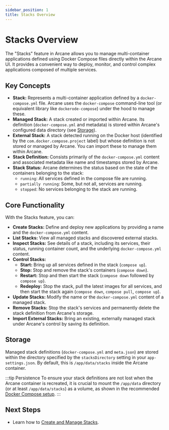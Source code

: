 ```yaml
---
sidebar_position: 1
title: Stacks Overview
---
```


# Stacks Overview

The "Stacks" feature in Arcane allows you to manage multi-container applications defined using Docker Compose files directly within the Arcane UI. It provides a convenient way to deploy, monitor, and control complex applications composed of multiple services.

## Key Concepts

- **Stack:** Represents a multi-container application defined by a `docker-compose.yml` file. Arcane uses the `docker-compose` command-line tool (or equivalent library like `dockerode-compose`) under the hood to manage these.
- **Managed Stack:** A stack created or imported within Arcane. Its definition (`docker-compose.yml` and metadata) is stored within Arcane's configured data directory (see [Storage](#storage)).
- **External Stack:** A stack detected running on the Docker host (identified by the `com.docker.compose.project` label) but whose definition is not stored or managed by Arcane. You can import these to manage them within Arcane.
- **Stack Definition:** Consists primarily of the `docker-compose.yml` content and associated metadata like name and timestamps stored by Arcane.
- **Stack Status:** Arcane determines the status based on the state of the containers belonging to the stack:
  - `running`: All services defined in the compose file are running.
  - `partially running`: Some, but not all, services are running.
  - `stopped`: No services belonging to the stack are running.

## Core Functionality

With the Stacks feature, you can:

- **Create Stacks:** Define and deploy new applications by providing a name and the `docker-compose.yml` content.
- **List Stacks:** View all managed stacks and discovered external stacks.
- **Inspect Stacks:** See details of a stack, including its services, their status, running container count, and the underlying `docker-compose.yml` content.
- **Control Stacks:**
  - **Start:** Bring up all services defined in the stack (`compose up`).
  - **Stop:** Stop and remove the stack's containers (`compose down`).
  - **Restart:** Stop and then start the stack (`compose down` followed by `compose up`).
  - **Redeploy:** Stop the stack, pull the latest images for all services, and then start the stack again (`compose down`, `compose pull`, `compose up`).
- **Update Stacks:** Modify the name or the `docker-compose.yml` content of a managed stack.
- **Remove Stacks:** Stop the stack's services and permanently delete the stack definition from Arcane's storage.
- **Import External Stacks:** Bring an existing, externally managed stack under Arcane's control by saving its definition.

## Storage

Managed stack definitions (`docker-compose.yml` and `meta.json`) are stored within the directory specified by the `stacksDirectory` setting in your `app-settings.json`. By default, this is `/app/data/stacks` inside the Arcane container.

:::tip Persistence
To ensure your stack definitions are not lost when the Arcane container is recreated, it is crucial to mount the `/app/data` directory (or at least `/app/data/stacks`) as a volume, as shown in the recommended [Docker Compose setup](../getting-started/quickstart).
:::

## Next Steps

- Learn how to [Create and Manage Stacks](./managing-stacks).

